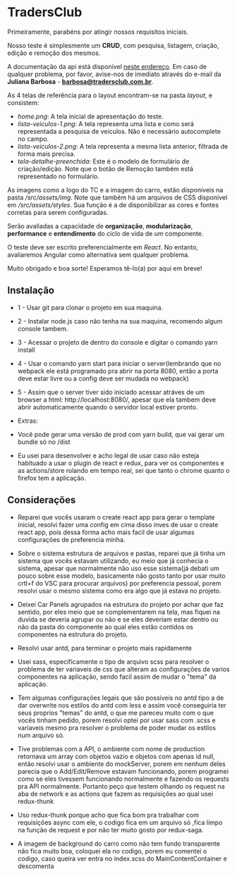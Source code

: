 # TradersClub

Primeiramente, parabéns por atingir nossos requisitos iniciais.

Nosso teste é simplesmente um **CRUD**, com pesquisa, listagem, criação, edição e remoção dos mesmos.

A documentação da api está disponível [neste endereço](https://tradersclubapi.docs.apiary.io/). Em caso de qualquer problema, por favor, avise-nos de imediato através do e-mail da **Juliana Barbosa** - **barbosa@tradersclub.com.br**.

As 4 telas de referência para o layout encontram-se na pasta *layout*, e consistem:

- *home.png*: A tela inicial de apresentação do teste.
- *lista-veiculos-1.png*: A tela representa uma lista e como será representada a pesquisa de veículos.
Não é necessário autocomplete no campo.
- *lista-veiculos-2.png*: A tela representa a mesma lista anterior, filtrada de forma mais precisa.
- *tela-detalhe-preenchida*: Este é o modelo de formulário de criação/edição. Note que o botão de Remoção também está representado no formulário.

As imagens como a logo do TC e a imagem do carro, estão disponíveis na pasta */src/assets/img*.
Note que também há um arquivos de CSS disponível em */src/assets/styles*. Sua função é a de disponibilizar as cores e fontes corretas para serem configuradas.

Serão avaliadas a capacidade de **organização**, **modularização**, **performance** e **entendimento** do ciclo de vida de um componente.

O teste deve ser escrito preferencialmente em *React*. No entanto, avaliaremos Angular como alternativa sem qualquer problema.


Muito obrigado e boa sorte! 
Esperamos tê-lo(a) por aqui em breve!


## Instalação

- 1 - Usar git para clonar o projeto em sua maquina.
- 2 - Instalar node.js caso não tenha na sua maquina, recomendo algum console tambem.
- 3 - Acessar o projeto de dentro do console e digitar o comando yarn install
- 4 - Usar o comando yarn start para iniciar o server(lembrando que no webpack ele está programado pra abrir na porta 8080, então a porta deve estar livre ou a config deve ser mudada no webpack)
- 5 - Assim que o server tiver sido iniciado acessar atráves de um browser a html: http://localhost:8080/, apesar que ela tambem deve abrir automaticamente quando o servidor local estiver pronto.

- Extras:
- Você pode gerar uma versão de prod com yarn build, que vai gerar um bundle só no /dist
- Eu usei para desenvolver e acho legal de usar caso não esteja habituado a usar o plugin de react e redux, para ver os componentes e as actions/store rolando em tempo real, sei que tanto o chrome quanto o firefox tem a aplicação.

## Considerações

- Reparei que vocês usaram o create react app para gerar o template inicial, resolvi fazer uma config em cima disso inves de usar o create react app, pois dessa forma acho mais facil de usar algumas configurações de preferencia minha.

- Sobre o sistema estrutura de arquivos e pastas, reparei que já tinha um sistema que vocês estavam utilizando, eu meio que já conhecia o sistema, apesar que normalmente não uso esse sistema(já debati um pouco sobre esse modelo, basicamente não gosto tanto por usar muito crtl+f do VSC para procurar arquivos) por preferencia pessoal, porem resolvi usar o mesmo sistema como era algo que já estava no projeto.

- Deixei Car Panels agrupados na estrutura do projeto por achar que faz sentido, por eles meio que se complementarem na tela, mas fiquei na duvida se deveria agrupar ou não e se eles deveriam estar dentro ou não da pasta do componente ao qual eles estão contidos os componentes na estrutura do projeto.

- Resolvi usar antd, para terminar o projeto mais rapidamente

- Usei sass, especificamente o tipo de arquivo scss para resolver o problema de ter variaveis de css que alteram as configurações de varios componentes na aplicação, sendo facil assim de mudar o "tema" da aplicação.

- Tem algumas configurações legais que são possiveis no antd tipo a de dar overwrite nos estilos do antd com less e assim você conseguiria ter seus proprios "temas" do antd, o que me pareceu muito com o que vocês tinham pedido, porem  resolvi optei por usar sass com .scss e variaveis mesmo pra resolver o problema de poder mudar os estilos num arquivo só.

- Tive problemas com a API, o ambiente com nome de production retornava um array com objetos vazio e objetos com apenas id null, então resolvi usar o ambiente do mockServer, porem em nenhum deles parecia que o Add/Edit/Remove estavam funcionando, porem programei como se eles tivessem funcionando normalmente e fazendo os requests pra API normalmente. Portanto peço que testem olhando os request na aba de network e as actions que fazem as requisições ao qual usei redux-thunk

- Uso redux-thunk porque acho que fica bom pra trabalhar com requisições async com ele, o codigo fica em um arquivo só ,fica limpo na função de request e por não ter muito gosto por redux-saga.

- A imagem de background do carro como não tem fundo transparente não fica muito boa, coloquei ela no codigo, porem eu comentei o codigo, caso queira ver entra no index.scss do MainContentContainer e descomenta
